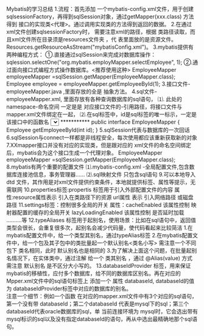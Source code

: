 Mybatis的学习总结
    1.流程：首先添加 一个mybatis-config.xml文件，用于创建sqlsessionFactory，再得到sqlSession对象，通过getMapper(xxx.class)  方法得到 接口的实现类<代理>。通过调用实现类的方法得到返回的数据。
    2.在通过xml文件创建sqlsessionFactory时， 需要注意xml的路径，根据 类路径读取，而且xml文件所在目录须是resources文件夹 ，代    表里面放的是资源文件。   Resources.getResourceAsStream("mybatisConfig.xml")。
    3.mybatis提供有两种编程方式： 
        ①.直接通过sqlSession来完成对数据库操作：sqlession.selectOne("org.mybatis.employMapper.selectEmployee", 1);
        ②.通过面向接口式编程方式操作数据库。<推荐使用这种>
            EmployeeMapper employeeMapper =sqlSession.getMapper(EmployeeMapper.class);
            Employee employee = employeeMapper.getEmployeeById(1);
    3.接口文件-employeeMapper.java ,里面存放的全是 抽象方法。
    4.sql文件-employeeMapper.xml, 里面存放有各种查询数据库的sql语句，
            ⑴.<mapper namespace="com.mybatis.dao.EmployeeMapper"></mapper> 此处的 namespace-命名空间 一定是是 对应接口文件的-引用路径，将接口文件与mapper.xml文件绑定在一起，
            ⑵.在sql标签中，id是sql标签的唯一标示，一定是 该接口中的函数名
                <select id="getEmployeeById" resultType="com.mybatis.bean.Employee">
                    select * from employee where employeeId = #{id}
                </select>
                ***********
                public interface EmployeeMapper {
                    Employee getEmployeeById(int id);
                }
    5.sqlSession代表与数据库的一次回话
    6.sqlSession与connect一样都是非线程安全，每次使用都应该重新获取新的对象
    7.XXmapper接口并没有对应的实现类，但是跟对应的 xml文件的命名空间绑定后，mybatis会为这个接口生成一个代理对象。
        EmployeeMapper employeeMapper =sqlSession.getMapper(EmployeeMapper.class);
    8.mybatis有两个重要的配置文件
                ⑴.mybatis-config.xml -全局配置文件,包含数据库连接池信息，事务管理器......
                ⑵.sql映射文件 只包含sql语句
    9.可以本地导入dtd 文件，其作用是对xml文件提供约束条件，本地就提供标签、属性等提示，无需联网 
    10.properties标签:propertis 标签用于引入外部配置文件的内容
                属性:resource属性表示  引入在类路径下的资源
                    url属性     表示   引入网络路径 或磁盘路径
    11.settings标签：控制很多全局的开关
                属性：cacheEnabled 该属性控制 映射器配置的缓存的全局开关
                    lazyLoadingEnabled 该属性控制 是否延时加载
                    ..........等
    12.typeAliases 标签用于起别名，使用场景：比如在sql语句中，返回值类型会很长，会重复很多次，起别名会减少代码量，使代码看起来比较简洁
                1.在mybatis配置文件中，给一个类型其别名，通过typeAlias标签
                2.在mybatis配置文件中，给一个包及其子包中的类批量起一个默认别名<类名小写>
                    需注意一个不同包下 类名相同，此时 默认别名也是相同的
                3.为了解决上面这个问题，在批量起别名情况下，在实体类中，通过注解 给一个 类其别名 ，通过 @Alias(value) 方式
                需注意 默认别名 是不区分大小写的。
    13.databaseIdProvider 标签，用来保证mybatis的移植性，应付多个数据库，给不同的数据库区别名。再在对应的 Mpper.xml文件中的sql语句标签上 添加一个 属性 databaseId, databaseId的值为 databaseIdProvider标签中对应的数据库的别名。
                <databaseIdProvider type="DB_VENDOR"> 
                  <property name="SQL Server" value="sqlserver"/> 
                  <property name="DB2" value="db2"/>  
                  <property name="Oracle" value="oracle" /> 
                </databaseIdProvider>
        注意一个细节：例如一个函数 在对应的mapper.xml文件中有3个对应的sql语句，第一个没有带 databaseId；第二个databaseId 代表是mysql下的sql；第三个databaseId代表oracle数据库的sql，单 当前连接环境为 mysql时，它会选出带有mysql标识的sql以及没有指定databaseId的语句，再从中选出最精确地那个sql语句。
        